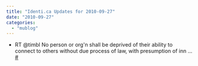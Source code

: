 ```yaml
---
title: "Identi.ca Updates for 2010-09-27"
date: "2010-09-27"
categories: 
  - "mublog"
---
```


- RT @timbl No person or org'n shall be deprived of their ability to connect to others without due process of law, with presumption of inn ... [#](http://identi.ca/notice/52633365)
